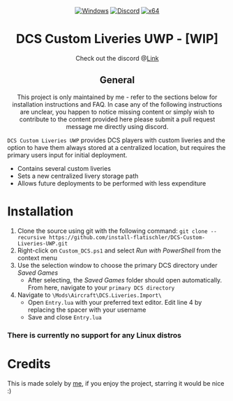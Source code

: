 <div align="center">

   [![Windows](https://img.shields.io/badge/Platform-Windows-0078d7.svg?style=plastic)](https://en.wikipedia.org/wiki/Microsoft_Windows)
   [![Discord](https://img.shields.io/discord/1148144263792701471.svg?color=7289da&label=Discord&logo=discord&logoColor=white&cacheSeconds=3600&style=plastic)](https://mee6.xyz/i/n0mgQanPM7)
   [![x64](https://img.shields.io/badge/Arch-x64-red.svg?style=plastic)](https://en.wikipedia.org/wiki/X86-64)

   # **DCS Custom Liveries UWP - [WIP]**
   Check out the discord @[Link](https://mee6.xyz/i/n0mgQanPM7)
	
   ## General
   This project is only maintained by me - refer to the sections below for installation instructions and FAQ.
   In case any of the following instructions are unclear, you happen to notice missing content or simply wish to contribute to the content provided here please submit a pull request message me directly using discord.
   
</div>


`DCS Custom Liveries UWP` provides DCS players with custom liveries and the option to have them always stored at a centralized location, but requires the primary users input for initial deployment.
- Contains several custom liveries
- Sets a new centralized livery storage path
- Allows future deployments to be performed with less expenditure

# Installation
   1. Clone the source using git with the following command: `git clone --recursive https://github.com/install-flatischler/DCS-Custom-Liveries-UWP.git`
   2. Right-click on `Custom_DCS.ps1` and select *Run with PowerShell* from the context menu
   3. Use the selection window to choose the primary DCS directory under *Saved Games*
		- After selecting, the *Saved Games* folder should open automatically. From here, navigate to your `primary DCS directory`
   4. Navigate to `\Mods\Aircraft\DCS.Liveries.Import\`
		- Open `Entry.lua` with your preferred text editor. Edit line 4 by replacing the spacer with your username
		- Save and close `Entry.lua`

### There is currently no support for any Linux distros

# Credits
   This is made solely by <a href="https://github.com/install-flatischler">me</a>, if you enjoy the project, starring it would be nice :)
